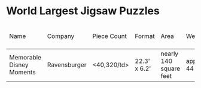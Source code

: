 <html>

<h1>World Largest Jigsaw Puzzles</h1>


<table>
  <tr>
      <thead>
        <td>Name</td>
        <td>Company</td>
        <td>Piece Count</td>
        <td>Format</td>
        <td>Area</td>
        <td>Weight</td>
        <td>Estimated Completion Time</td>
      </thead>
  </tr>
  <tr>
      <tbody>
        <td>Memorable Disney Moments</td>
        <td>Ravensburger</td>
        <td><40,320/td>
        <td>22.3' x 6.2'</td>
        <td>nearly 140 square feet</td>
        <td>approx. 44 lbs.</td>
        <td>About 600 Hours</td>
      </tbody>
  </tr>
</table>
</html>

